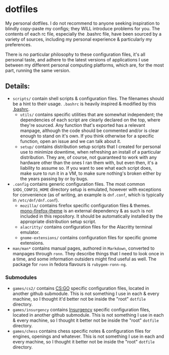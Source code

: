 # dotfiles
My personal dotfiles. I do not recommend to anyone seeking inspiration to blindly copy-paste my configs; they WILL introduce problems for you. The contents of each rc file, especially the .bashrc file, have been sourced by a variety of sources, including my personal experience & particularly my preferences.

There is no particular philosophy to these configuration files, it's all personal taste, and adhere to the latest versions of applications I use between my different personal computing platforms, which are, for the most part, running the same version.

## Details:
- `scripts/` contain shell scripts & configuration files. The filenames should be a hint to their usage. `.bashrc` is heavily inspired & modified by this [.bashrc](https://gist.github.com/zachbrowne/8bc414c9f30192067831fafebd14255c). 
    - `utils/` contains specific utilities that are somewhat independent; the dependencies of each script are clearly declared on the top, where they're sourced. Any function that's exported has a relevant manpage, although the code should be commented and/or is clear enough to stand on it's own. If you think otherwise for a specific function, open an issue and we can talk about it.
    - `setup/` contains distribution setup scripts that I created for personal use to minimize downtime, when refreshing an install of a particular distribution. They are, of course, not guaranteed to work with any hardware other than the ones I ran them with, but even then, it's a liability to assume so. If you want to see what each script does, make sure to run it in a VM, to make sure nothing's broken either by the years passing by or by bugs.
- `.config` contains generic configuration files. The most common `$XDG_CONFIG_HOME` directory setup is emulated, however with exceptions for convenience (as of writing, an example is `dnf.conf`, which is typically in `/etc/dnf/dnf.conf`).
    - `mozilla/` contains firefox specific configuration files & themes. [mono-firefox-theme](https://github.com/witalihirsch/Mono-firefox-theme) is an external dependency & as such is not included in this repository. It should be automatically installed by the appropriate distribution setup script.
    - `alacritty/` contains configuration files for the Alacritty terminal emulator.
    - `gnome-extensions/` contains configuration files for specific gnome extensions.
- `man/man*` contains manual pages, authored in `Markdown`, converted to manpages through `ronn`. They describe things that I need to look once in a time, and some information outsiders might find useful as well. The package for `ronn` in fedora flavours is `rubygem-ronn-ng`.

### Submodules
- `games/cs2/` contains [CS:GO](https://store.steampowered.com/app/730/CounterStrike_Global_Offensive/) specific configuration files, located in another github submodule. This is not something I use in each & every machine, so I thought it'd better not be inside the "root" `dotfile` directory.
- `games/insurgency` contains [Insurgency](https://store.steampowered.com/app/222880/Insurgency/) specific configuration files, located in another github submodule. This is not something I use in each & every machine, so I thought it better not be inside the "root" `dotfile` directory.
- `games/chess` contains chess specific notes & configuration files for engines, openings and whatever. This is not something I use in each and every machine, so I thought it better not be inside the "root" `dotfile` directory.

